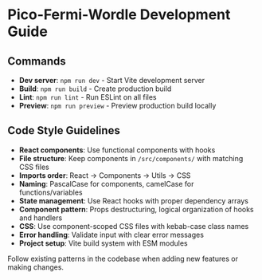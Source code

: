 # Pico-Fermi-Wordle Development Guide

## Commands
- **Dev server**: `npm run dev` - Start Vite development server
- **Build**: `npm run build` - Create production build
- **Lint**: `npm run lint` - Run ESLint on all files
- **Preview**: `npm run preview` - Preview production build locally

## Code Style Guidelines
- **React components**: Use functional components with hooks
- **File structure**: Keep components in `/src/components/` with matching CSS files
- **Imports order**: React → Components → Utils → CSS
- **Naming**: PascalCase for components, camelCase for functions/variables
- **State management**: Use React hooks with proper dependency arrays
- **Component pattern**: Props destructuring, logical organization of hooks and handlers
- **CSS**: Use component-scoped CSS files with kebab-case class names
- **Error handling**: Validate input with clear error messages
- **Project setup**: Vite build system with ESM modules

Follow existing patterns in the codebase when adding new features or making changes.